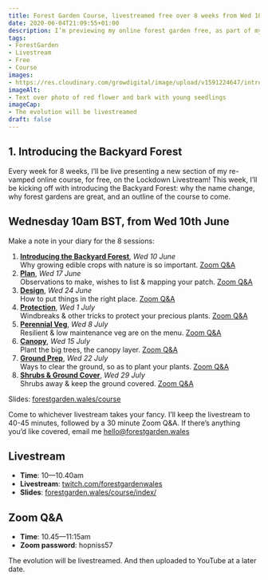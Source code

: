 ```yaml
---
title: Forest Garden Course, livestreamed free over 8 weeks from Wed 10th June
date: 2020-06-04T21:09:55+01:00
description: I’m previewing my online forest garden free, as part of my regular Wednesday Lockdown Livestream
tags: 
- ForestGarden
- Livestream
- Free
- Course
images: 
- https://res.cloudinary.com/growdigital/image/upload/v1591224647/introducing.jpg
imageAlt:
- Text over photo of red flower and bark with young seedlings
imageCap:
- The evolution will be livestreamed
draft: false
---
```


## 1. Introducing the Backyard Forest

Every week for 8 weeks, I’ll be live presenting a new section of my re-vamped online course, for free, on the Lockdown Livestream! This week, I’ll be kicking off with introducing the Backyard Forest: why the name change, why forest gardens are great, and an outline of the course to come.

## Wednesday 10am BST, from Wed 10th June

Make a note in your diary for the 8 sessions:

1. **[Introducing the Backyard Forest](/course/intro)**, _Wed 10 June_  
  Why growing edible crops with nature is so important. [Zoom Q&A](https://us04web.zoom.us/j/73574875774?pwd=ZnVsWVA1djhHQnhzekJTazdqOThnUT09)
2. **[Plan](/course/plan)**, _Wed 17 June_  
  Observations to make, wishes to list & mapping your patch. [Zoom Q&A](https://us04web.zoom.us/j/77510642149?pwd=b0NKVHp3RkJ1NEVxV2FHTFl5SmY5UT09)
3. **[Design](/course/design)**, _Wed 24 June_  
  How to put things in the right place. [Zoom Q&A](https://us04web.zoom.us/j/72739993556?pwd=Y2lSY2xiR2Z5cEtHSzZPOVI1eGoyUT09)
4. **[Protection](/course/protection)**, _Wed 1 July_  
  Windbreaks & other tricks to protect your precious plants. [Zoom Q&A](https://us04web.zoom.us/j/78438178121?pwd=cGVkMEhXcXNmU3dKekhiek5oWGhIQT09)
5. **[Perennial Veg](/course/veg)**, _Wed 8 July_  
  Resilient & low maintenance veg are on the menu. [Zoom Q&A](https://us04web.zoom.us/j/71241477134?pwd=eCt3U2Fpb1E1SWRZaTJmRkpEa0tZQT09)
6. **[Canopy](/course/canopy)**, _Wed 15 July_  
  Plant the big trees, the canopy layer. [Zoom Q&A](https://us04web.zoom.us/j/79821963982?pwd=cXZuQmpWeFNxaFpKVlpndkRuRVQxQT09)
7. **[Ground Prep](/course/prep)**, _Wed 22 July_  
  Ways to clear the ground, so as to plant your plants. [Zoom Q&A](https://us04web.zoom.us/j/72167629180?pwd=QU1ZdXhDRHh1VlNIYkl0SklNSTFNUT09)
8. **[Shrubs & Ground Cover](/course/shrubs-cover)**, _Wed 29 July_  
  Shrubs away & keep the ground covered. [Zoom Q&A](https://us04web.zoom.us/j/77496886240?pwd=R2poUDZrSjNIemR0WXk0bHpBczdOQT09)

Slides: [forestgarden.wales/course](https://forestgarden.wales/course)

Come to whichever livestream takes your fancy. I’ll keep the livestream to 40-45 minutes, followed by a 30 minute Zoom Q&A. If there’s anything you’d like covered, email me <hello@forestgarden.wales>

## Livestream

* **Time**: 10—10.40am
* **Livestream**: [twitch.com/forestgardenwales](https://www.twitch.com/forestgardenwales)
* **Slides**: [forestgarden.wales/course/index/](https://www.forestgarden.wales/course/index/)

## Zoom Q&A

* **Time**: 10.45—11:15am
* **Zoom password**: hopniss57

The evolution will be livestreamed. And then uploaded to YouTube at a later date.
